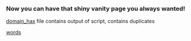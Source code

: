 ### Now you can have that shiny vanity page you always wanted!

[domain_hax](https://raw.githubusercontent.com/Cosmic-Onion/Domain_hax/master/domain_hax2.csv) file contains output of script, contains duplicates

[words](https://github.com/dwyl/english-words)